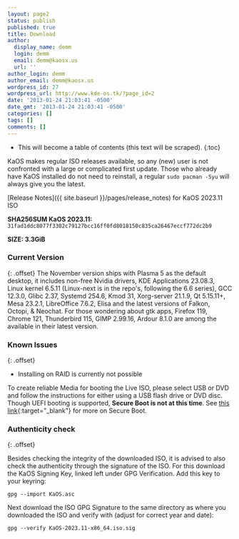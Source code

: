 ```yaml
---
layout: page2
status: publish
published: true
title: Download
author:
  display_name: demm
  login: demm
  email: demm@kaosx.us
  url: ''
author_login: demm
author_email: demm@kaosx.us
wordpress_id: 27
wordpress_url: http://www.kde-os.tk/?page_id=2
date: '2013-01-24 21:03:41 -0500'
date_gmt: '2013-01-24 21:03:41 -0500'
categories: []
tags: []
comments: []
---
```


* This will become a table of contents (this text will be scraped).
{:toc}

KaOS makes regular ISO releases available, so any (new) user is not confronted with a large or complicated first update. Those who already have KaOS installed do not need to reinstall, a regular `sudo pacman -Syu` will always give you the latest.

[Release Notes]({{ site.baseurl }}/pages/release_notes) for KaOS 2023.11 ISO

<div id="wrapper4">
<p><b>SHA256SUM KaOS 2023.11:</b> <code>31fad1ddc8077f3302c79127bcc16ff0fd8018150c835ca26467eccf772dc2b9</code></p>
<p><b>SIZE: 3.3GiB</b></p>
</div>

### Current Version
{: .offset}
The November version ships with Plasma 5 as the default desktop, it includes non-free Nvidia drivers, KDE Applications 23.08.3, Linux kernel 6.5.11 (Linux-next is in the repo's, following the 6.6 series), GCC 12.3.0, Glibc 2.37, Systemd 254.6, Kmod 31, Xorg-server 21.1.9, Qt 5.15.11+, Mesa 23.2.1, LibreOffice 7.6.2, Elisa and the latest versions of Falkon, Octopi, & Neochat.
For those wondering about gtk apps, Firefox 119, Chrome 121, Thunderbird 115, GIMP 2.99.16, Ardour 8.1.0 are among the available in their latest version.

### Known Issues
{: .offset}

* Installing on RAID is currently not possible

To create reliable Media for booting the Live ISO, please select USB or DVD and follow the instructions for either using a USB flash drive or DVD disc.
Though UEFI booting is supported, **Secure Boot is not at this time**.  See [this link](https://arstechnica.com/information-technology/2016/08/microsoft-secure-boot-firmware-snafu-leaks-golden-key/){:target="_blank"} for more on Secure Boot.

### Authenticity check
{: .offset}

Besides checking the integrity of the downloaded ISO, it is advised to also check the authenticity through the signature of the ISO.  For this download the KaOS Signing Key, linked left under GPG Verification.  Add this key to your keyring:
```
gpg --import KaOS.asc
```
Next download the ISO GPG Signature to the same directory as where you downloaded the ISO and verify with (adjust for correct year and date):
```
gpg --verify KaOS-2023.11-x86_64.iso.sig
```
